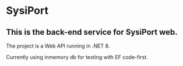 # SysiPort

## This is the back-end service for SysiPort web. 
The project is a Web API running in .NET 8.

Currently using inmemory db for testing with EF code-first.
